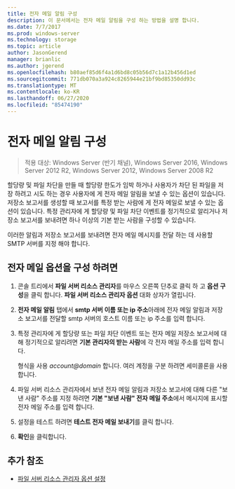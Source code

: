 ```yaml
---
title: 전자 메일 알림 구성
description: 이 문서에서는 전자 메일 알림을 구성 하는 방법을 설명 합니다.
ms.date: 7/7/2017
ms.prod: windows-server
ms.technology: storage
ms.topic: article
author: JasonGerend
manager: brianlic
ms.author: jgerend
ms.openlocfilehash: b80aef85d6f4a1d6bd8c05b56d7c1a12b456d1ed
ms.sourcegitcommit: 771db070a3a924c8265944e21bf9bd85350dd93c
ms.translationtype: MT
ms.contentlocale: ko-KR
ms.lasthandoff: 06/27/2020
ms.locfileid: "85474190"
---
```

# <a name="configure-e-mail-notifications"></a>전자 메일 알림 구성

> 적용 대상: Windows Server (반기 채널), Windows Server 2016, Windows Server 2012 R2, Windows Server 2012, Windows Server 2008 R2

할당량 및 파일 차단을 만들 때 할당량 한도가 임박 하거나 사용자가 차단 된 파일을 저장 하려고 시도 하는 경우 사용자에 게 전자 메일 알림을 보낼 수 있는 옵션이 있습니다. 저장소 보고서를 생성할 때 보고서를 특정 받는 사람에 게 전자 메일로 보낼 수 있는 옵션이 있습니다. 특정 관리자에 게 할당량 및 파일 차단 이벤트를 정기적으로 알리거나 저장소 보고서를 보내려면 하나 이상의 기본 받는 사람을 구성할 수 있습니다.

이러한 알림과 저장소 보고서를 보내려면 전자 메일 메시지를 전달 하는 데 사용할 SMTP 서버를 지정 해야 합니다.

## <a name="to-configure-e-mail-options"></a>전자 메일 옵션을 구성 하려면

1. 콘솔 트리에서 **파일 서버 리소스 관리자**를 마우스 오른쪽 단추로 클릭 하 고 **옵션 구성**을 클릭 합니다. **파일 서버 리소스 관리자 옵션** 대화 상자가 열립니다.

2. **전자 메일 알림** 탭에서 **smtp 서버 이름 또는 ip 주소**아래에 전자 메일 알림과 저장소 보고서를 전달할 smtp 서버의 호스트 이름 또는 ip 주소를 입력 합니다.

3. 특정 관리자에 게 할당량 또는 파일 차단 이벤트 또는 전자 메일 저장소 보고서에 대해 정기적으로 알리려면 **기본 관리자의 받는 사람**에 각 전자 메일 주소를 입력 합니다.

   형식을 사용 <em>account@domain</em> 합니다. 여러 계정을 구분 하려면 세미콜론을 사용 합니다.

4. 파일 서버 리소스 관리자에서 보낸 전자 메일 알림과 저장소 보고서에 대해 다른 "보낸 사람" 주소를 지정 하려면 **기본 "보낸 사람" 전자 메일 주소**에서 메시지에 표시할 전자 메일 주소를 입력 합니다.

5. 설정을 테스트 하려면 **테스트 전자 메일 보내기**를 클릭 합니다.

6. **확인**을 클릭합니다.


## <a name="additional-references"></a>추가 참조

-   [파일 서버 리소스 관리자 옵션 설정](setting-file-server-resource-manager-options.md)